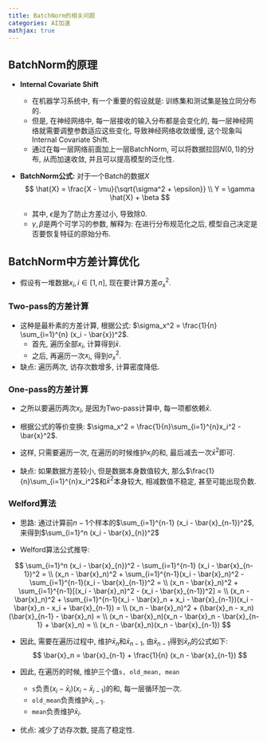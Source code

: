 ```yaml
---
title: BatchNorm的相关问题
categories: AI加速
mathjax: true
---
```






## BatchNorm的原理

* **Internal Covariate Shift**

  * 在机器学习系统中, 有一个重要的假设就是: 训练集和测试集是独立同分布的.
  * 但是, 在神经网络中, 每一层接收的输入分布都是会变化的, 每一层神经网络就需要调整参数适应这些变化, 导致神经网络收敛缓慢, 这个现象叫Internal Covariate Shift.
  * 通过在每一层网络前面加上一层BatchNorm, 可以将数据拉回$N(0, 1)$的分布, 从而加速收敛, 并且可以提高模型的泛化性.

* **BatchNorm公式:** 对于一个Batch的数据$X$
  $$
  \hat{X} = \frac{X - \mu}{\sqrt{\sigma^2 + \epsilon}} \\
  Y = \gamma \hat{X} + \beta
  $$

  * 其中, $\epsilon$是为了防止方差过小, 导致除0.
  * $\gamma, \beta$是两个可学习的参数, 解释为: 在进行分布规范化之后, 模型自己决定是否要恢复特征的原始分布.

  



## BatchNorm中方差计算优化

* 假设有一堆数据$x_i, i\in [1, n]$, 现在要计算方差$\sigma_x^2$.



### Two-pass的方差计算

* 这种是最朴素的方差计算, 根据公式: $\sigma_x^2 = \frac{1}{n} \sum_{i=1}^{n} (x_i - \bar{x})^2$.
  * 首先, 遍历全部$x_i$, 计算得到$\bar{x}$.
  * 之后, 再遍历一次$x_i$, 得到$\sigma_x^2$.
* 缺点: 遍历两次, 访存次数增多, 计算密度降低.



### One-pass的方差计算

* 之所以要遍历两次$x_i$, 是因为Two-pass计算中, 每一项都依赖$\bar{x}$.
* 根据公式的等价变换: $\sigma_x^2 = \frac{1}{n}\sum_{i=1}^{n}x_i^2 - \bar{x}^2$.
* 这样, 只需要遍历一次, 在遍历的时候维护$x_i$的和, 最后减去一次$\bar{x}^2$即可.

* 缺点: 如果数据方差较小, 但是数据本身数值较大, 那么$\frac{1}{n}\sum_{i=1}^{n}x_i^2$和$\bar{x}^2$本身较大, 相减数值不稳定, 甚至可能出现负数.



### Welford算法

* 思路: 通过计算前$n-1$个样本的$\sum_{i=1}^{n-1} (x_i - \bar{x}_{n-1})^2$, 来得到$\sum_{i=1}^n (x_i - \bar{x}_{n})^2$

* Welford算法公式推导:

$$
\sum_{i=1}^n (x_i - \bar{x}_{n})^2 - \sum_{i=1}^{n-1} (x_i - \bar{x}_{n-1})^2 = \\
(x_n - \bar{x}_n)^2 + \sum_{i=1}^{n-1}(x_i - \bar{x}_n)^2 - \sum_{i=1}^{n-1}(x_i - \bar{x}_{n-1})^2 = \\
(x_n - \bar{x}_n)^2 + \sum_{i=1}^{n-1}[(x_i - \bar{x}_n)^2 - (x_i - \bar{x}_{n-1})^2] = \\
(x_n - \bar{x}_n)^2 + \sum_{i=1}^{n-1}(x_i - \bar{x}_n + x_i - \bar{x}_{n-1})(x_i - \bar{x}_n - x_i + \bar{x}_{n-1}) = \\
(x_n - \bar{x}_n)^2 + (\bar{x}_n - x_n)(\bar{x}_{n-1} - \bar{x}_n) = \\
(x_n - \bar{x}_n)(x_n - \bar{x}_n - \bar{x}_{n-1} + \bar{x}_n) = \\
(x_n - \bar{x}_n)(x_n - \bar{x}_{n-1})
$$

* 因此, 需要在遍历过程中, 维护$\bar{x}_n$和$\bar{x}_{n-1}$, 由$\bar{x}_{n-1}$得到$\bar{x}_{n}$的公式如下:
  $$
  \bar{x}_n = \bar{x}_{n-1} + \frac{1}{n} (x_n - \bar{x}_{n-1})
  $$

* 因此, 在遍历的时候, 维护三个值`s, old_mean, mean`

  * `s`负责$(x_i - \bar{x}_i)(x_i - \bar{x}_{i-1})$的和, 每一层循环加一次.
  * `old_mean`负责维护$\bar{x}_{i-1}$.
  * `mean`负责维护$\bar{x}_i$.

* 优点: 减少了访存次数, 提高了稳定性.
